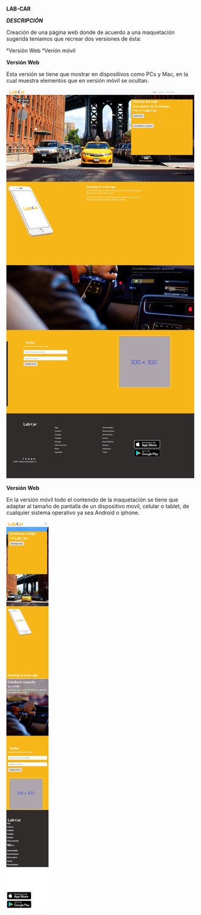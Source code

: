 **LAB-CAR**

***DESCRIPCIÓN***

Creación de una página web donde de acuerdo a una maquetación  sugerida teniamos que recrear dos versiones de ésta:

°Versión Web
°Verión móvil

****Versión Web****

Esta versión se tiene que mostrar en dispositivos como PCs y Mac, en la cual muestra elementos que en versión móvil se ocultan.

  ![versión Web](assets/images/appweb.png)

****Versión Web****

En la versión móvil todo el contenido de la maquetación se tiene que adaptar al tamaño de pantalla de un dispositivo movil, celular o tablet, de cualquier sistema operativo ya sea Android o  iphone.

![wesión Web](assets/images/appmovil.png)
